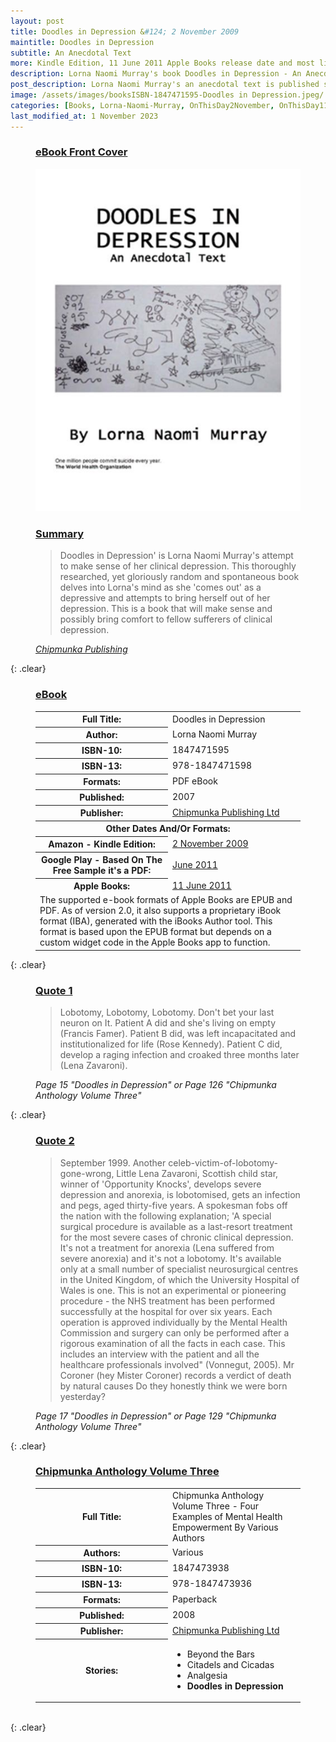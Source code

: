 ```yaml
---
layout: post
title: Doodles in Depression &#124; 2 November 2009
maintitle: Doodles in Depression
subtitle: An Anecdotal Text
more: Kindle Edition, 11 June 2011 Apple Books release date and most likey Google Play's release date as well
description: Lorna Naomi Murray's book Doodles in Depression - An Anecdotal Text is published she makes referance to Lena Zavaroni.
post_description: Lorna Naomi Murray's an anecdotal text is published she makes referance to Lena Zavaroni.
image: /assets/images/booksISBN-1847471595-Doodles in Depression.jpeg/
categories: [Books, Lorna-Naomi-Murray, OnThisDay2November, OnThisDay11June]
last_modified_at: 1 November 2023
---
```


<figure class="fig1">
<h3 id="cover"><a href="#cover">eBook Front Cover</a></h3>
<img src="/assets/images/books/ISBN-1847471595-Doodles in Depression.jpeg" class="full-width"/>
</figure>

<figure class="fig2">
<h3 id="summary"><a href="#summary">Summary</a></h3>
<blockquote>Doodles in Depression' is Lorna Naomi Murray's attempt to make sense of her clinical depression. This thoroughly researched, yet gloriously random and spontaneous book delves into Lorna's mind as she 'comes out' as a depressive and attempts to bring herself out of her depression. This is a book that will make sense and possibly bring comfort to fellow sufferers of clinical depression.</blockquote>
<cite><a class="external-link" href="https://chipmunkapublishing.co.uk/shop/index.php?main_page=product_info&products_id=596">Chipmunka Publishing</a></cite>
</figure>

{: .clear}

<figure class="fig3">
<h3 id="ebook"><a href="#ebook">eBook</a></h3>
<table>
<tr><th style="width:50%">Full Title:</th><td style="width:50%">Doodles in Depression</td></tr>
<tr><th>Author:</th><td>Lorna Naomi Murray</td></tr>
<tr><th>ISBN-10:</th><td>1847471595</td></tr>
<tr><th>ISBN-13:</th><td>978-1847471598</td></tr>
<tr><th>Formats:</th><td>PDF eBook</td></tr>
<tr><th>Published:</th><td>2007</td></tr>
<tr><th>Publisher:</th><td><a class="external-link" href="https://chipmunkapublishing.co.uk/shop/index.php?main_page=product_info&products_id=596">Chipmunka Publishing Ltd</a></td></tr>
<tr class="split"><th colspan="2">Other Dates And/Or Formats:</th></tr>
<tr><th>Amazon - Kindle Edition:</th><td><a class="external-link" href="https://www.amazon.co.uk/Doodles-Depression-Lorna-Naomi-Murray-ebook/dp/B002ZCY976">2 November 2009</a></td></tr>
<tr><th>Google Play - Based On The Free Sample it's a PDF:</th><td><a class="external-link" href="https://play.google.com/store/books/details?id=ZoydTXmpDpIC&rdid=book-ZoydTXmpDpIC">June 2011</a></td></tr>
<tr><th>Apple Books:</th><td><a class="external-link" href="https://books.apple.com/gb/book/doodles-in-depression/id450700395">11 June 2011</a></td></tr>
<tr><td colspan="2">The supported e-book formats of Apple Books are EPUB and PDF. As of version 2.0, it also supports a proprietary iBook format (IBA), generated with the iBooks Author tool. This format is based upon the EPUB format but depends on a custom widget code in the Apple Books app to function.</td></tr>
</table>
</figure>

{: .clear}


<figure class="fig3">
<h3 id="quote1"><a href="#quote1">Quote 1</a></h3>
<blockquote>Lobotomy, Lobotomy, Lobotomy. Don't bet your last neuron on It. Patient A did and she's living on empty (Francis Famer). Patient B did, was left incapacitated and institutionalized for life (Rose Kennedy). Patient C did, develop a raging infection and croaked three months later (Lena Zavaroni).</blockquote>
<cite>Page 15 "Doodles in Depression" or Page 126 "Chipmunka Anthology Volume Three" </cite>
</figure>

{: .clear}

<figure class="fig3">
<h3 id="quote2"><a href="#quote2">Quote 2</a></h3>
<blockquote>﻿September 1999. Another celeb-victim-of-lobotomy-gone-wrong, Little Lena Zavaroni, Scottish child star, winner of 'Opportunity Knocks', develops severe depression and anorexia, is lobotomised, gets an infection and pegs, aged thirty-five years. A spokesman fobs off the nation with the following explanation; 'A special surgical procedure is available as a last-resort treatment for the most severe cases of chronic clinical depression. It's not a treatment for anorexia (Lena suffered from severe anorexia) and it's not a lobotomy. It's available only at a small number of specialist neurosurgical centres in the United Kingdom, of which the University Hospital of Wales is one. This is not an experimental or pioneering procedure - the NHS treatment has been performed successfully at the hospital for over six years. Each operation is approved individually by the Mental Health Commission and surgery can only be performed after a rigorous examination of all the facts in each case. This includes an interview with the patient and all the healthcare professionals involved" (Vonnegut, 2005). Mr Coroner (hey Mister Coroner) records a verdict of death by natural causes Do they honestly think we were born yesterday?</blockquote>
<cite>Page 17 "Doodles in Depression" or Page 129 "Chipmunka Anthology Volume Three" </cite>
</figure>

{: .clear}

<figure class="fig3">
<h3 id="anthology"><a href="#anthology">Chipmunka Anthology Volume Three</a></h3>
<table>
<tr><th style="width:50%">Full Title:</th><td style="width:50%">Chipmunka Anthology Volume Three - Four Examples of Mental Health Empowerment
By Various Authors
</td></tr>
<tr><th>Authors:</th><td>Various</td></tr>
<tr><th>ISBN-10:</th><td>1847473938</td></tr>
<tr><th>ISBN-13:</th><td>978-1847473936</td></tr>
<tr><th>Formats:</th><td>Paperback</td></tr>
<tr><th>Published:</th><td>2008</td></tr>
<tr><th>Publisher:</th><td><a class="external-link" href="https://chipmunkapublishing.co.uk/shop/index.php?main_page=product_info&cPath=2&products_id=911&zenid=4038b73f7fd30769526ce5a465c89a66">Chipmunka Publishing Ltd</a></td></tr>
<tr><th>Stories:</th><td>
<ul>
<li>Beyond the Bars</li>
<li>Citadels and Cicadas</li>
<li>Analgesia</li>
<li><strong>Doodles in Depression</strong></li>
</ul>
</td></tr>
</table>
</figure>

<br />{: .clear}

